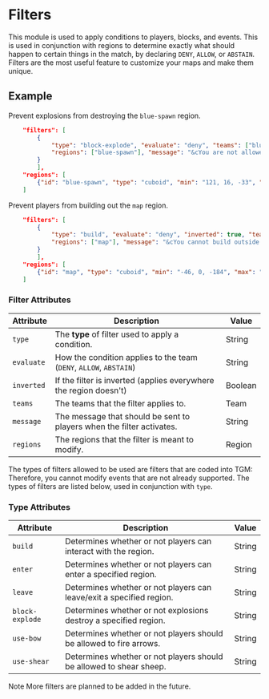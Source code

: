 # Filters

This module is used to apply conditions to players, blocks, and events. This is used in conjunction with regions to determine exactly what should happen to certain things in the match, by declaring `DENY`, `ALLOW`, or `ABSTAIN`. Filters are the most useful feature to customize your maps and make them unique.

## Example

Prevent explosions from destroying the `blue-spawn` region.

```json
	"filters": [
		{
			"type": "block-explode", "evaluate": "deny", "teams": ["blue", "red"],
			"regions": ["blue-spawn"], "message": "&cYou are not allowed to modify terrain here."
		}
        ],
	"regions": [
		{"id": "blue-spawn", "type": "cuboid", "min": "121, 16, -33", "max": "123, 12, -35"}
	]
```

Prevent players from building out the `map` region.

```json
	"filters": [
		{
			"type": "build", "evaluate": "deny", "inverted": true, "teams": ["blue", "red"],
			"regions": ["map"], "message": "&cYou cannot build outside of the map."
		}
        ],
	"regions": [
		{"id": "map", "type": "cuboid", "min": "-46, 0, -184", "max": "46, oo, 328"}
	]
```

### Filter Attributes

| Attribute | Description                                                           | Value   |
|-----------|-----------------------------------------------------------------------|---------|
| `type`    | The **type** of filter used to apply a condition.                     | String  |
| `evaluate`| How the condition applies to the team (`DENY`, `ALLOW`, `ABSTAIN`)    | String  |
| `inverted`| If the filter is inverted (applies everywhere the region doesn't)     | Boolean |
| `teams`   | The teams that the filter applies to.                                 | Team    |
| `message` | The message that should be sent to players when the filter activates. | String  |
| `regions` | The regions that the filter is meant to modify.                       | Region  |

The types of filters allowed to be used are filters that are coded into TGM: Therefore, you cannot modify events that are not already supported. The types of filters are listed below, used in conjunction with `type`.

### Type Attributes

| Attribute      | Description                                                           | Value  |
|----------------|-----------------------------------------------------------------------|--------|
| `build`        | Determines whether or not players can interact with the region.       | String |
| `enter`        | Determines whether or not players can enter a specified region.       | String |
| `leave`        | Determines whether or not players can leave/exit a specified region.  | String |
| `block-explode`| Determines whether or not explosions destroy a specified region.      | String |
| `use-bow`      | Determines whether or not players should be allowed to fire arrows.   | String |
| `use-shear`    | Determines whether or not players should be allowed to shear sheep.   | String |

<span class="label label-note">Note</span> More filters are planned to be added in the future.
